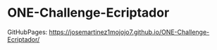 # ONE-Challenge-Ecriptador
GitHubPages: https://josemartinez1mojojo7.github.io/ONE-Challenge-Ecriptador/
